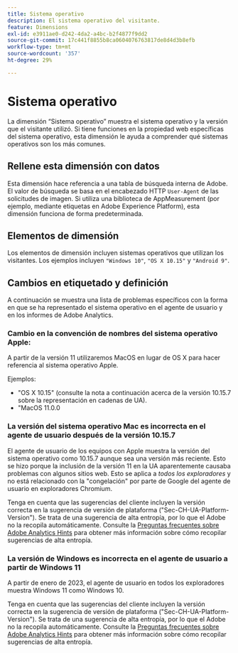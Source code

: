 ```yaml
---
title: Sistema operativo
description: El sistema operativo del visitante.
feature: Dimensions
exl-id: e3911ae0-d242-4da2-a4bc-b2f4877f9dd2
source-git-commit: 17c441f8855b8ca0604076763817de8d4d3b8efb
workflow-type: tm+mt
source-wordcount: '357'
ht-degree: 29%

---
```


# Sistema operativo

La dimensión “Sistema operativo” muestra el sistema operativo y la versión que el visitante utilizó. Si tiene funciones en la propiedad web específicas del sistema operativo, esta dimensión le ayuda a comprender qué sistemas operativos son los más comunes.

## Rellene esta dimensión con datos

Esta dimensión hace referencia a una tabla de búsqueda interna de Adobe. El valor de búsqueda se basa en el encabezado HTTP `User-Agent` de las solicitudes de imagen. Si utiliza una biblioteca de AppMeasurement (por ejemplo, mediante etiquetas en Adobe Experience Platform), esta dimensión funciona de forma predeterminada.

## Elementos de dimensión

Los elementos de dimensión incluyen sistemas operativos que utilizan los visitantes. Los ejemplos incluyen `"Windows 10"`, `"OS X 10.15"` y `"Android 9"`.

## Cambios en etiquetado y definición

A continuación se muestra una lista de problemas específicos con la forma en que se ha representado el sistema operativo en el agente de usuario y en los informes de Adobe Analytics.

### Cambio en la convención de nombres del sistema operativo Apple:

A partir de la versión 11 utilizaremos MacOS en lugar de OS X para hacer referencia al sistema operativo Apple.

Ejemplos:

* &quot;OS X 10.15&quot; (consulte la nota a continuación acerca de la versión 10.15.7 sobre la representación en cadenas de UA).
* &quot;MacOS 11.0.0

### La versión del sistema operativo Mac es incorrecta en el agente de usuario después de la versión 10.15.7 

El agente de usuario de los equipos con Apple muestra la versión del sistema operativo como 10.15.7 aunque sea una versión más reciente. Esto se hizo porque la inclusión de la versión 11 en la UA aparentemente causaba problemas con algunos sitios web. Esto se aplica a *todos los exploradores* y no está relacionado con la &quot;congelación&quot; por parte de Google del agente de usuario en exploradores Chromium.

Tenga en cuenta que las sugerencias del cliente incluyen la versión correcta en la sugerencia de versión de plataforma (&quot;Sec-CH-UA-Platform-Version&quot;). Se trata de una sugerencia de alta entropía, por lo que el Adobe no la recopila automáticamente. Consulte la [Preguntas frecuentes sobre Adobe Analytics Hints](https://experienceleague.adobe.com/docs/analytics/technotes/client-hints.html?lang=en) para obtener más información sobre cómo recopilar sugerencias de alta entropía.

### La versión de Windows es incorrecta en el agente de usuario a partir de Windows 11

A partir de enero de 2023, el agente de usuario en todos los exploradores muestra Windows 11 como Windows 10.

Tenga en cuenta que las sugerencias del cliente incluyen la versión correcta en la sugerencia de versión de plataforma (&quot;Sec-CH-UA-Platform-Version&quot;). Se trata de una sugerencia de alta entropía, por lo que el Adobe no la recopila automáticamente. Consulte la [Preguntas frecuentes sobre Adobe Analytics Hints](https://experienceleague.adobe.com/docs/analytics/technotes/client-hints.html?lang=en) para obtener más información sobre cómo recopilar sugerencias de alta entropía.
